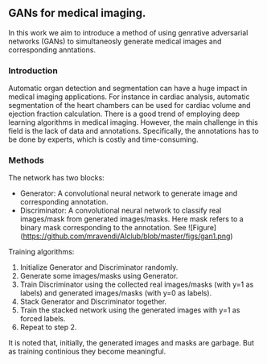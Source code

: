 
## GANs for medical imaging.

In this work we aim to introduce a method of using genrative adversarial networks (GANs) to simultaneosly generate medical images and corresponding anntations.

### Introduction
Automatic organ detection and segmentation can have a huge impact in medical imaging applications. For instance in cardiac analysis, automatic segmentation of the heart chambers can be used for cardiac volume and ejection fraction calculation. There is a good trend of employing deep learning algorithms in medical imaging. However, the main challenge in this field is the lack of data and annotations. Specifically, the annotations has to be done by experts, which is costly and time-consuming. 

### Methods
The network has two blocks: 
* Generator: A convolutional neural network to generate image and corresponding annotation.  
* Discriminator: A convolutional neural network to classify real images/mask from generated images/masks.
Here mask refers to a binary mask corresponding to the annotation. See ![Figure] (https://github.com/mravendi/AIclub/blob/master/figs/gan1.png)

Training algorithms:
1. Initialize Generator and Discriminator randomly.
2. Generate some images/masks using Generator.
3. Train Discriminator using the collected real images/masks (with y=1 as labels) and generated images/masks (with y=0 as labels).
4. Stack Generator and Discriminator together.
5. Train the stacked network using the generated images with y=1 as forced labels. 
6. Repeat to step 2.

It is noted that, initially, the generated images and masks are garbage. But as training continious they become meaningful. 





